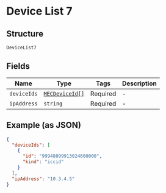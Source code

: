 
# Device List 7

## Structure

`DeviceList7`

## Fields

| Name | Type | Tags | Description |
|  --- | --- | --- | --- |
| `deviceIds` | [`MECDeviceId[]`](../../doc/models/mec-device-id.md) | Required | - |
| `ipAddress` | `string` | Required | - |

## Example (as JSON)

```json
{
  "deviceIds": [
    {
      "id": "99948099913024600000",
      "kind": "iccid"
    }
  ],
  "ipAddress": "10.3.4.5"
}
```

